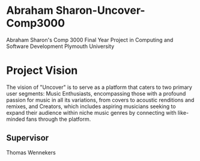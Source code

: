 # Abraham Sharon-Uncover-Comp3000
Abraham Sharon's Comp 3000 Final Year Project in Computing and Software Development Plymouth University

<h1>Project Vision</h1>
<p>The vision of "Uncover" is to serve as a platform that caters to two primary user segments: Music Enthusiasts, encompassing those with a profound passion for music in all its variations, from covers to acoustic renditions and remixes, and Creators, which includes aspiring musicians seeking to expand their audience within niche music genres by connecting with like-minded fans through the platform.</p>

<h2>Supervisor</h2>
<p>Thomas Wennekers</p>
